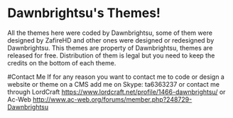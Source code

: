 # Dawnbrightsu's Themes!

All the themes here were coded by Dawnbrightsu, some of them were designed by ZafireHD and other ones were designed or redesigned by Dawnbrightsu. This themes are property of Dawnbrightsu, themes are released for free. Distribution of them is legal but you need to keep the credits on the bottom of each theme. 

#Contact Me
If for any reason you want to contact me to code or design a website or theme on a CMS add me on Skype: ta6363237 or contact me through LordCraft https://www.lordcraft.net/profile/1466-dawnbrightsu/ or Ac-Web http://www.ac-web.org/forums/member.php?248729-Dawnbrightsu